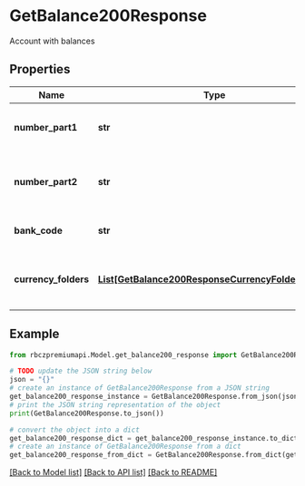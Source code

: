 # GetBalance200Response

Account with balances

## Properties

Name | Type | Description | Notes
------------ | ------------- | ------------- | -------------
**number_part1** | **str** | The prefix of the account number | [optional] 
**number_part2** | **str** | The account number without prefix | 
**bank_code** | **str** | The bank clearing code | 
**currency_folders** | [**List[GetBalance200ResponseCurrencyFoldersInner]**](GetBalance200ResponseCurrencyFoldersInner.md) | The available currency folders information. | [optional] 

## Example

```python
from rbczpremiumapi.Model.get_balance200_response import GetBalance200Response

# TODO update the JSON string below
json = "{}"
# create an instance of GetBalance200Response from a JSON string
get_balance200_response_instance = GetBalance200Response.from_json(json)
# print the JSON string representation of the object
print(GetBalance200Response.to_json())

# convert the object into a dict
get_balance200_response_dict = get_balance200_response_instance.to_dict()
# create an instance of GetBalance200Response from a dict
get_balance200_response_from_dict = GetBalance200Response.from_dict(get_balance200_response_dict)
```
[[Back to Model list]](../README.md#documentation-for-models) [[Back to API list]](../README.md#documentation-for-api-endpoints) [[Back to README]](../README.md)


